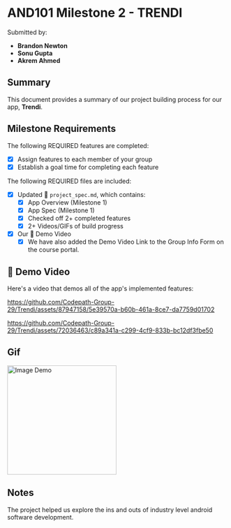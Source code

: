 <!-- (This is a comment) INSTRUCTIONS: Go through this page and fill out any **bolded** entries with their correct values.-->

# AND101 Milestone 2 - **TRENDI**

Submitted by:
- **Brandon Newton**
- **Sonu Gupta**
- **Akrem Ahmed**

## Summary

This document provides a summary of our project building process for our app, **Trendi**.


## Milestone Requirements

<!-- Please be sure to change the [ ] to [x] for any features you completed.  If a feature is not checked [x], you might miss the points for that item! -->

The following REQUIRED features are completed:

- [x] Assign features to each member of your group
- [x] Establish a goal time for completing each feature

The following REQUIRED files are included:

- [x] Updated 📄 `project_spec.md`, which contains:
  - [X] App Overview (Milestone 1)
  - [X] App Spec (Milestone 1)
  - [x] Checked off 2+ completed features
  - [x] 2+ Videos/GIFs of build progress

- [x] Our 🎥 Demo Video
  - [x] We have also added the Demo Video Link to the Group Info Form on the course portal.

## 🎥 Demo Video

Here's a video that demos all of the app's implemented features:

https://github.com/Codepath-Group-29/Trendi/assets/87947158/5e39570a-b60b-461a-8ce7-da7759d01702 


https://github.com/Codepath-Group-29/Trendi/assets/72036463/c89a341a-c299-4cf9-833b-bc12df3fbe50



## Gif

<img src="Trendi.gif" title='Image Demo' width='250' alt='Image Demo' />

## Notes

The project helped us explore the ins and outs of industry level android software development. 
